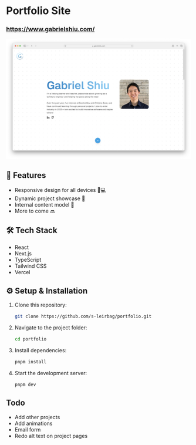 # Portfolio Site

### https://www.gabrielshiu.com/

[![Screenshot](public/ss.png)](https://www.gabrielshiu.com/)

## 🚀 Features

- Responsive design for all devices 📱💻
- Dynamic project showcase 🎨
- Internal content model 🧩
- More to come 🔜

## 🛠️ Tech Stack

- React
- Next.js
- TypeScript
- Tailwind CSS
- Vercel

## ⚙️ Setup & Installation

1. Clone this repository:
   ```bash
   git clone https://github.com/s-leirbag/portfolio.git
   ```
2. Navigate to the project folder:
   ```bash
   cd portfolio
   ```
3. Install dependencies:
   ```bash
   pnpm install
   ```
4. Start the development server:
   ```bash
   pnpm dev
   ```

## Todo

- Add other projects
- Add animations
- Email form
- Redo alt text on project pages